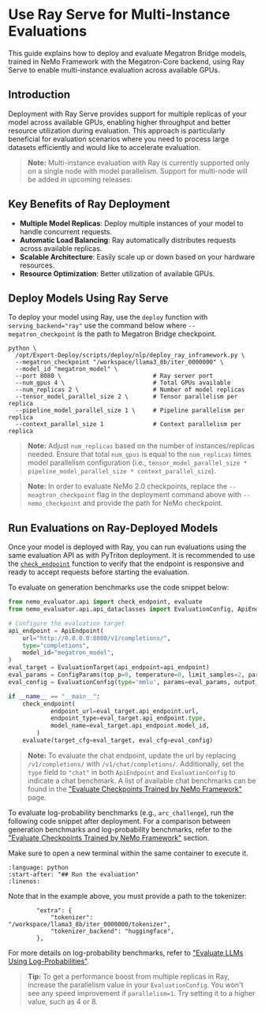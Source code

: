 # Use Ray Serve for Multi-Instance Evaluations

This guide explains how to deploy and evaluate Megatron Bridge models, trained in NeMo Framework with the Megatron-Core backend, using Ray Serve to enable multi-instance evaluation across available GPUs.

## Introduction

Deployment with Ray Serve provides support for multiple replicas of your model across available GPUs, enabling higher throughput and better resource utilization during evaluation. This approach is particularly beneficial for evaluation scenarios where you need to process large datasets efficiently and would like to accelerate evaluation.

> **Note:** Multi-instance evaluation with Ray is currently supported only on a single node with model parallelism. Support for multi-node will be added in upcoming releases.

## Key Benefits of Ray Deployment

- **Multiple Model Replicas**: Deploy multiple instances of your model to handle concurrent requests.
- **Automatic Load Balancing**: Ray automatically distributes requests across available replicas.
- **Scalable Architecture**: Easily scale up or down based on your hardware resources.
- **Resource Optimization**: Better utilization of available GPUs.

## Deploy Models Using Ray Serve

To deploy your model using Ray, use the `deploy` function with `serving_backend="ray"` use the command below where `--megatron_checkpoint` is the path to Megatron Bridge checkpoint.

```shell
python \
  /opt/Export-Deploy/scripts/deploy/nlp/deploy_ray_inframework.py \
  --megatron_checkpoint "/workspace/llama3_8b/iter_0000000" \
  --model_id "megatron_model" \
  --port 8080 \                          # Ray server port
  --num_gpus 4 \                         # Total GPUs available
  --num_replicas 2 \                     # Number of model replicas
  --tensor_model_parallel_size 2 \       # Tensor parallelism per replica
  --pipeline_model_parallel_size 1 \     # Pipeline parallelism per replica
  --context_parallel_size 1              # Context parallelism per replica
```

> **Note:** Adjust `num_replicas` based on the number of instances/replicas needed. Ensure that total `num_gpus` is equal to the `num_replicas` times model parallelism configuration (i.e., `tensor_model_parallel_size * pipeline_model_parallel_size * context_parallel_size`).

> **Note:** In order to evaluate NeMo 2.0 checkpoints, replace the `--meagtron_checkpoint` flag in the deployment command above with `--nemo_checkpoint` and provide the path for NeMo checkpoint.


## Run Evaluations on Ray-Deployed Models

Once your model is deployed with Ray, you can run evaluations using the same evaluation API as with PyTriton deployment. It is recommended to use the [`check_endpoint`](https://github.com/NVIDIA-NeMo/Evaluator/blob/main/packages/nemo-evaluator/src/nemo_evaluator/core/utils.py) function to verify that the endpoint is responsive and ready to accept requests before starting the evaluation.

To evaluate on generation benchmarks use the code snippet below:

```python
from nemo_evaluator.api import check_endpoint, evaluate
from nemo_evaluator.api.api_dataclasses import EvaluationConfig, ApiEndpoint, EvaluationTarget, ConfigParams

# Configure the evaluation target
api_endpoint = ApiEndpoint(
    url="http://0.0.0.0:8080/v1/completions/",
    type="completions",
    model_id="megatron_model",
)
eval_target = EvaluationTarget(api_endpoint=api_endpoint)
eval_params = ConfigParams(top_p=0, temperature=0, limit_samples=2, parallelism=1)
eval_config = EvaluationConfig(type='mmlu', params=eval_params, output_dir="results")

if __name__ == "__main__":
    check_endpoint(
            endpoint_url=eval_target.api_endpoint.url,
            endpoint_type=eval_target.api_endpoint.type,
            model_name=eval_target.api_endpoint.model_id,
        )
    evaluate(target_cfg=eval_target, eval_cfg=eval_config)
```
> **Note:** To evaluate the chat endpoint, update the url by replacing `/v1/completions/` with `/v1/chat/completions/`. Additionally, set the `type` field to `"chat"` in both `ApiEndpoint` and `EvaluationConfig` to indicate a chat benchmark. A list of available chat benchmarks can be found in the ["Evaluate Checkpoints Trained by NeMo Framework"](evaluation-doc.md#evaluate-checkpoints-trained-by-nemo-framework) page.

To evaluate log-probability benchmarks (e.g., `arc_challenge`), run the following code snippet after deployment.
For a comparison between generation benchmarks and log-probability benchmarks, refer to the ["Evaluate Checkpoints Trained by NeMo Framework"](evaluation-doc.md) section.

Make sure to open a new terminal within the same container to execute it.


```{literalinclude} ../../scripts/snippets/arc_challenge.py
:language: python
:start-after: "## Run the evaluation"
:linenos:
```

Note that in the example above, you must provide a path to the tokenizer:

```
        "extra": {
            "tokenizer": "/workspace/llama3_8b/iter_0000000/tokenizer",
            "tokenizer_backend": "huggingface",
        },
```

For more details on log-probability benchmarks, refer to ["Evaluate LLMs Using Log-Probabilities"](logprobs.md).

> **Tip:** To get a performance boost from multiple replicas in Ray, increase the parallelism value in your `EvaluationConfig`. You won't see any speed improvement if `parallelism=1`. Try setting it to a higher value, such as 4 or 8.